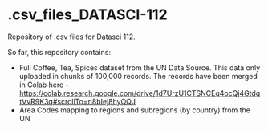 # .csv_files_DATASCI-112
Repository of .csv files for Datasci 112. 

So far, this repository contains:
- Full Coffee, Tea, Spices dataset from the UN Data Source. This data only uploaded in chunks of 100,000 records. The records have been merged in Colab here - https://colab.research.google.com/drive/1d7UrzU1CTSNCEq4ocQj4GtdqtVvR9K3q#scrollTo=n8bIej8hyQQJ
- Area Codes mapping to regions and subregions (by country) from the UN
